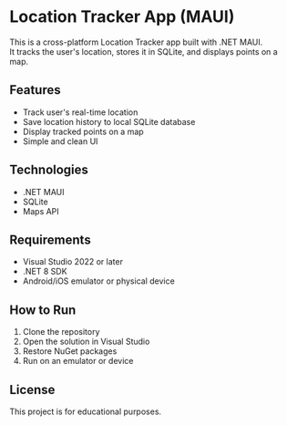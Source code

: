 # Location Tracker App (MAUI)

This is a cross-platform Location Tracker app built with .NET MAUI.  
It tracks the user's location, stores it in SQLite, and displays points on a map.

## Features
- Track user's real-time location
- Save location history to local SQLite database
- Display tracked points on a map
- Simple and clean UI

## Technologies
- .NET MAUI
- SQLite
- Maps API

## Requirements
- Visual Studio 2022 or later
- .NET 8 SDK
- Android/iOS emulator or physical device

## How to Run
1. Clone the repository
2. Open the solution in Visual Studio
3. Restore NuGet packages
4. Run on an emulator or device

## License
This project is for educational purposes.
